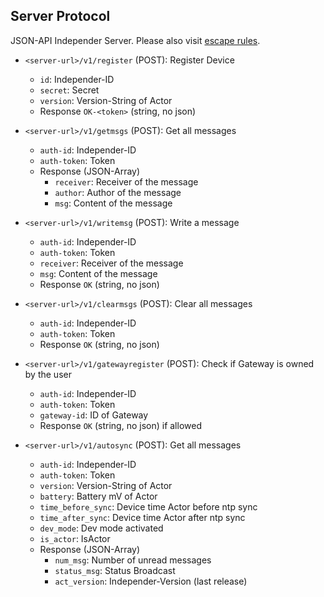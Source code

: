 ## Server Protocol

JSON-API Independer Server. Please also visit [escape rules](escape-rules.md).

- `<server-url>/v1/register` (POST): Register Device
    - `id`: Independer-ID
    - `secret`: Secret
    - `version`: Version-String of Actor
    - Response `OK-<token>` (string, no json)

- `<server-url>/v1/getmsgs` (POST): Get all messages
    - `auth-id`: Independer-ID
    - `auth-token`: Token
    - Response (JSON-Array)
        - `receiver`: Receiver of the message
        - `author`: Author of the message
        - `msg`: Content of the message

- `<server-url>/v1/writemsg` (POST): Write a message
    - `auth-id`: Independer-ID
    - `auth-token`: Token
    - `receiver`: Receiver of the message
    - `msg`: Content of the message
    - Response `OK` (string, no json)

- `<server-url>/v1/clearmsgs` (POST): Clear all messages
    - `auth-id`: Independer-ID
    - `auth-token`: Token
    - Response `OK` (string, no json)

- `<server-url>/v1/gatewayregister` (POST): Check if Gateway is owned by the user
    - `auth-id`: Independer-ID
    - `auth-token`: Token
    - `gateway-id`: ID of Gateway
    - Response `OK` (string, no json) if allowed

- `<server-url>/v1/autosync` (POST): Get all messages
    - `auth-id`: Independer-ID
    - `auth-token`: Token
    - `version`: Version-String of Actor
    - `battery`: Battery mV of Actor
    - `time_before_sync`: Device time Actor before ntp sync
    - `time_after_sync`: Device time Actor after ntp sync
    - `dev_mode`: Dev mode activated
    - `is_actor`: IsActor
    - Response (JSON-Array)
        - `num_msg`: Number of unread messages
        - `status_msg`: Status Broadcast
        - `act_version`: Independer-Version (last release) 
